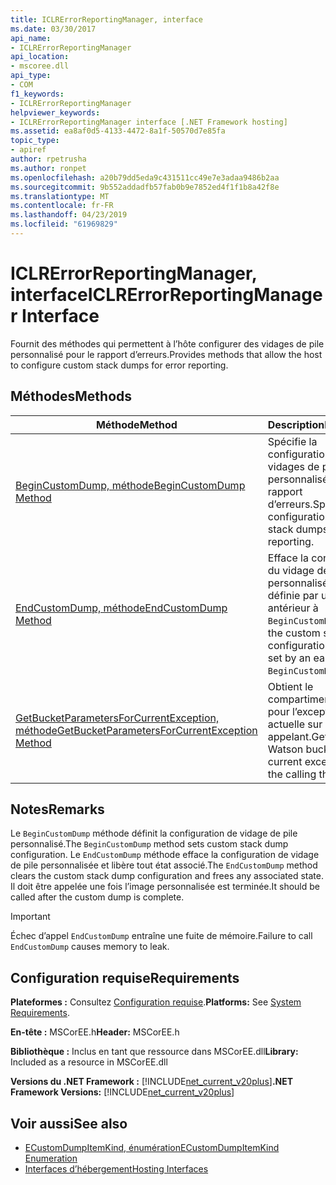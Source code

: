 ```yaml
---
title: ICLRErrorReportingManager, interface
ms.date: 03/30/2017
api_name:
- ICLRErrorReportingManager
api_location:
- mscoree.dll
api_type:
- COM
f1_keywords:
- ICLRErrorReportingManager
helpviewer_keywords:
- ICLRErrorReportingManager interface [.NET Framework hosting]
ms.assetid: ea8af0d5-4133-4472-8a1f-50570d7e85fa
topic_type:
- apiref
author: rpetrusha
ms.author: ronpet
ms.openlocfilehash: a20b79dd5eda9c431511cc49e7e3adaa9486b2aa
ms.sourcegitcommit: 9b552addadfb57fab0b9e7852ed4f1f1b8a42f8e
ms.translationtype: MT
ms.contentlocale: fr-FR
ms.lasthandoff: 04/23/2019
ms.locfileid: "61969829"
---
```

# <a name="iclrerrorreportingmanager-interface"></a><span data-ttu-id="6dcbc-102">ICLRErrorReportingManager, interface</span><span class="sxs-lookup"><span data-stu-id="6dcbc-102">ICLRErrorReportingManager Interface</span></span>
<span data-ttu-id="6dcbc-103">Fournit des méthodes qui permettent à l’hôte configurer des vidages de pile personnalisé pour le rapport d’erreurs.</span><span class="sxs-lookup"><span data-stu-id="6dcbc-103">Provides methods that allow the host to configure custom stack dumps for error reporting.</span></span>  
  
## <a name="methods"></a><span data-ttu-id="6dcbc-104">Méthodes</span><span class="sxs-lookup"><span data-stu-id="6dcbc-104">Methods</span></span>  
  
|<span data-ttu-id="6dcbc-105">Méthode</span><span class="sxs-lookup"><span data-stu-id="6dcbc-105">Method</span></span>|<span data-ttu-id="6dcbc-106">Description</span><span class="sxs-lookup"><span data-stu-id="6dcbc-106">Description</span></span>|  
|------------|-----------------|  
|[<span data-ttu-id="6dcbc-107">BeginCustomDump, méthode</span><span class="sxs-lookup"><span data-stu-id="6dcbc-107">BeginCustomDump Method</span></span>](../../../../docs/framework/unmanaged-api/hosting/iclrerrorreportingmanager-begincustomdump-method.md)|<span data-ttu-id="6dcbc-108">Spécifie la configuration de vidages de pile personnalisé pour le rapport d’erreurs.</span><span class="sxs-lookup"><span data-stu-id="6dcbc-108">Specifies the configuration of custom stack dumps for error reporting.</span></span>|  
|[<span data-ttu-id="6dcbc-109">EndCustomDump, méthode</span><span class="sxs-lookup"><span data-stu-id="6dcbc-109">EndCustomDump Method</span></span>](../../../../docs/framework/unmanaged-api/hosting/iclrerrorreportingmanager-endcustomdump-method.md)|<span data-ttu-id="6dcbc-110">Efface la configuration du vidage de pile personnalisée qui a été définie par un appel antérieur à `BeginCustomDump`.</span><span class="sxs-lookup"><span data-stu-id="6dcbc-110">Clears the custom stack dump configuration that was set by an earlier call to `BeginCustomDump`.</span></span>|  
|[<span data-ttu-id="6dcbc-111">GetBucketParametersForCurrentException, méthode</span><span class="sxs-lookup"><span data-stu-id="6dcbc-111">GetBucketParametersForCurrentException Method</span></span>](../../../../docs/framework/unmanaged-api/hosting/iclrerrorreportingmanager-getbucketparametersforcurrentexception-method.md)|<span data-ttu-id="6dcbc-112">Obtient le compartiment Watson pour l’exception actuelle sur le thread appelant.</span><span class="sxs-lookup"><span data-stu-id="6dcbc-112">Gets the Watson bucket for the current exception on the calling thread.</span></span>|  
  
## <a name="remarks"></a><span data-ttu-id="6dcbc-113">Notes</span><span class="sxs-lookup"><span data-stu-id="6dcbc-113">Remarks</span></span>  
 <span data-ttu-id="6dcbc-114">Le `BeginCustomDump` méthode définit la configuration de vidage de pile personnalisé.</span><span class="sxs-lookup"><span data-stu-id="6dcbc-114">The `BeginCustomDump` method sets custom stack dump configuration.</span></span> <span data-ttu-id="6dcbc-115">Le `EndCustomDump` méthode efface la configuration de vidage de pile personnalisée et libère tout état associé.</span><span class="sxs-lookup"><span data-stu-id="6dcbc-115">The `EndCustomDump` method clears the custom stack dump configuration and frees any associated state.</span></span> <span data-ttu-id="6dcbc-116">Il doit être appelée une fois l’image personnalisée est terminée.</span><span class="sxs-lookup"><span data-stu-id="6dcbc-116">It should be called after the custom dump is complete.</span></span>  
  
> [!IMPORTANT]
>  <span data-ttu-id="6dcbc-117">Échec d’appel `EndCustomDump` entraîne une fuite de mémoire.</span><span class="sxs-lookup"><span data-stu-id="6dcbc-117">Failure to call `EndCustomDump` causes memory to leak.</span></span>  
  
## <a name="requirements"></a><span data-ttu-id="6dcbc-118">Configuration requise</span><span class="sxs-lookup"><span data-stu-id="6dcbc-118">Requirements</span></span>  
 <span data-ttu-id="6dcbc-119">**Plateformes :** Consultez [Configuration requise](../../../../docs/framework/get-started/system-requirements.md).</span><span class="sxs-lookup"><span data-stu-id="6dcbc-119">**Platforms:** See [System Requirements](../../../../docs/framework/get-started/system-requirements.md).</span></span>  
  
 <span data-ttu-id="6dcbc-120">**En-tête :** MSCorEE.h</span><span class="sxs-lookup"><span data-stu-id="6dcbc-120">**Header:** MSCorEE.h</span></span>  
  
 <span data-ttu-id="6dcbc-121">**Bibliothèque :** Inclus en tant que ressource dans MSCorEE.dll</span><span class="sxs-lookup"><span data-stu-id="6dcbc-121">**Library:** Included as a resource in MSCorEE.dll</span></span>  
  
 <span data-ttu-id="6dcbc-122">**Versions du .NET Framework :** [!INCLUDE[net_current_v20plus](../../../../includes/net-current-v20plus-md.md)]</span><span class="sxs-lookup"><span data-stu-id="6dcbc-122">**.NET Framework Versions:** [!INCLUDE[net_current_v20plus](../../../../includes/net-current-v20plus-md.md)]</span></span>  
  
## <a name="see-also"></a><span data-ttu-id="6dcbc-123">Voir aussi</span><span class="sxs-lookup"><span data-stu-id="6dcbc-123">See also</span></span>

- [<span data-ttu-id="6dcbc-124">ECustomDumpItemKind, énumération</span><span class="sxs-lookup"><span data-stu-id="6dcbc-124">ECustomDumpItemKind Enumeration</span></span>](../../../../docs/framework/unmanaged-api/hosting/ecustomdumpitemkind-enumeration.md)
- [<span data-ttu-id="6dcbc-125">Interfaces d’hébergement</span><span class="sxs-lookup"><span data-stu-id="6dcbc-125">Hosting Interfaces</span></span>](../../../../docs/framework/unmanaged-api/hosting/hosting-interfaces.md)
